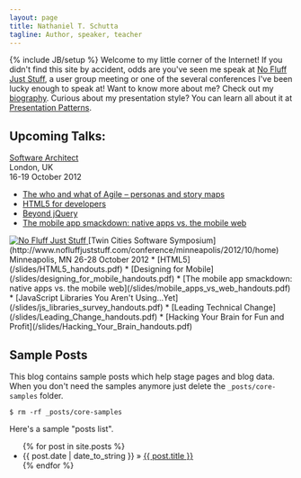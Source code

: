 ```yaml
---
layout: page
title: Nathaniel T. Schutta
tagline: Author, speaker, teacher
---
```

{% include JB/setup %}
Welcome to my little corner of the Internet! If you didn't find this
site by accident, odds are you've seen me speak at [No Fluff Just
Stuff](http://www.nofluffjuststuff.com/home/main), a user group
meeting or one of the several conferences I've been lucky enough to
speak at! Want to know more about me? Check out my
[biography](about.html). Curious about my presentation style? You
can learn all about it at [Presentation Patterns](http://presentationpatterns.com).
    
## Upcoming Talks:

[Software Architect](http://www.software-architect.co.uk)  
London, UK  
16-19 October 2012  
* [The who and what of Agile – personas and story maps](/slides/Agile_who_what_handouts.pdf)
* [HTML5 for developers](/slides/HTML5_Developers_handouts.pdf)
* [Beyond jQuery](/slides/Beyond_jQuery_handouts.pdf)
* [The mobile app smackdown: native apps vs. the mobile web](/slides/mobile_apps_vs_web_handouts.pdf)

<a href="http://www.nofluffjuststuff.com"> 
<img src="http://www.nofluffjuststuff.com/images/nfjs_logo200.gif" alt="No Fluff Just Stuff"/> </a>
[Twin Cities Software
Symposium](http://www.nofluffjuststuff.com/conference/minneapolis/2012/10/home)  
Minneapolis, MN  
26-28 October 2012  
* [HTML5](/slides/HTML5_handouts.pdf)
* [Designing for Mobile](/slides/designing_for_mobile_handouts.pdf)
* [The mobile app smackdown: native apps vs. the mobile web](/slides/mobile_apps_vs_web_handouts.pdf)
* [JavaScript Libraries You Aren't Using...Yet](/slides/js_libraries_survey_handouts.pdf)
* [Leading Technical Change](/slides/Leading_Change_handouts.pdf)
* [Hacking Your Brain for Fun and Profit](/slides/Hacking_Your_Brain_handouts.pdf)

## Sample Posts

This blog contains sample posts which help stage pages and blog data.
When you don't need the samples anymore just delete the `_posts/core-samples` folder.

    $ rm -rf _posts/core-samples

Here's a sample "posts list".

<ul class="posts">
  {% for post in site.posts %}
    <li><span>{{ post.date | date_to_string }}</span> &raquo; <a href="{{ BASE_PATH }}{{ post.url }}">{{ post.title }}</a></li>
  {% endfor %}
</ul>
